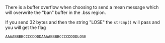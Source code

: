 There is a buffer overflow when choosing to send a mean message which will overwrite the "ban" buffer in the .bss region.

If you send 32 bytes and then the string "LOSE" the `strcmp()` will pass and you will get the flag
```
AAAABBBBCCCCDDDDAAAABBBBCCCCDDDDLOSE
```

